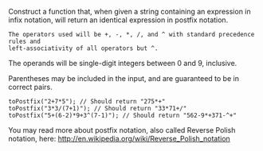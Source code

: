 Construct a function that, when given a string containing an expression in infix
notation, will return an identical expression in postfix notation.

```
The operators used will be +, -, *, /, and ^ with standard precedence rules and
left-associativity of all operators but ^.
```

The operands will be single-digit integers between 0 and 9, inclusive.

Parentheses may be included in the input, and are guaranteed to be in correct
pairs.

```
toPostfix("2+7*5"); // Should return "275*+"
toPostfix("3*3/(7+1)"); // Should return "33*71+/"
toPostfix("5+(6-2)*9+3^(7-1)"); // Should return "562-9*+371-^+"
```

You may read more about postfix notation, also called Reverse Polish notation,
here: http://en.wikipedia.org/wiki/Reverse_Polish_notation
